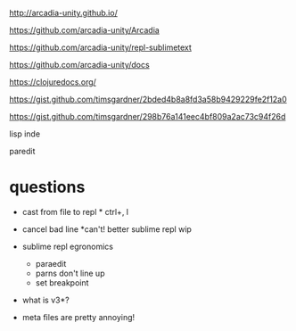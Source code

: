 http://arcadia-unity.github.io/

https://github.com/arcadia-unity/Arcadia

https://github.com/arcadia-unity/repl-sublimetext

https://github.com/arcadia-unity/docs

https://clojuredocs.org/

https://gist.github.com/timsgardner/2bded4b8a8fd3a58b9429229fe2f12a0

https://gist.github.com/timsgardner/298b76a141eec4bf809a2ac73c94f26d


lisp inde

paredit 


# questions

- cast from file to repl * ctrl+, <let go of keys> l
- cancel bad line *can't! better sublime repl wip

- sublime repl egronomics
  - paraedit
  - parns don't line up
  - set breakpoint
  
- what is v3*?


- meta files are pretty annoying!